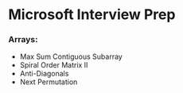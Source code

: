 # Microsoft Interview Prep
<h3> Arrays: </h3>
<ul>
    <li> Max Sum Contiguous Subarray </li>
    <li> Spiral Order Matrix II </li>
    <li> Anti-Diagonals </li>
    <li> Next Permutation </li>
</ul>

